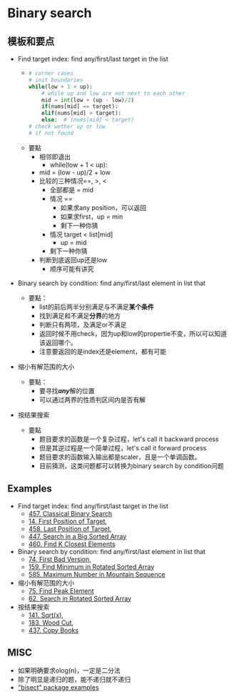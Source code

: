# Binary search

## 模板和要点
- Find target index: find any/first/last target in the list
    -   ```python
        # corner cases
        # init boundaries
        while(low + 1 < up):
            # while up and low are not next to each other
            mid = int(low + (up - low)/2)
            if(nums[mid] == target):
            elif(nums[mid] > target):
            else:  # (nums[mid] < target)
        # check wether up or low
        # if not found
        ```
    - 要點
        - 相邻即退出
            - while(low + 1 < up):
        - mid = (low - up)/2 + low
        - 比较的三种情况==, >, <
            - 全部都是 = mid
            - 情况 ==
                - 如果求any position，可以返回
                - 如果求first，up = min
                - 剩下一种你猜
            - 情况 target < list[mid]
                - up = mid
            - 剩下一种你猜
        - 判断到底返回up还是low
            - 顺序可能有讲究

- Binary search by condition: find any/first/last element in list that
    - 要點：
        - list的前后两半分别满足与不满足**某个条件**
        - 找到满足和不满足**分界**的地方
        - 判断只有两项，及满足or不满足
        - 返回时候不用check，因为up和low的propertie不变，所以可以知道该返回哪个。
        - 注意要返回的是index还是element，都有可能

- 缩小有解范围的大小
    - 要點：
        - 要寻找***any***解的位置
        - 可以通过两界的性质判区间内是否有解
        
- 按结果搜索
    - 要點
        - 题目要求的函数是一个复杂过程，let's call it backward process
        - 但是其逆过程是一个简单过程，let's call it forward process
        - 题目要求的函数输入输出都是scaler，且是一个单调函数。
        - 目前猜测，这类问题都可以转换为binary search by condition问题
        
## Examples
- Find target index: find any/first/last target in the list
    - [457. Classical Binary Search](lint457.md)
    - [14. First Position of Target](lint14.md),
    - [458. Last Position of Target](lint458.md),
    - [447. Search in a Big Sorted Array](lint447.md)
    - [460. Find K Closest Elements](lint460.md)
- Binary search by condition: find any/first/last element in list that
    - [74. First Bad Version](lint74.md),
    - [159. Find Minimum in Rotated Sorted Array](lint159.md)
    - [585. Maximum Number in Mountain Sequence](lint585.md)
- 缩小有解范围的大小
    - [75. Find Peak Element](lint75.md)
    - [62. Search in Rotated Sorted Array](lint62.md)
- 按结果搜索
    - [141. Sqrt(x)](lint141.md),
    - [183. Wood Cut](lint183.md),
    - [437. Copy Books](lint437.md)

## MISC
- 如果明确要求olog(n)，一定是二分法
- 除了明显是递归的题，能不递归就不递归
- ["bisect" package examples](misc/bisect.md)